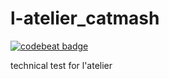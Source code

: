# l-atelier_catmash
[![codebeat badge](https://codebeat.co/badges/61ea6eb2-73b9-4883-b55f-f9a51e4486da)](https://codebeat.co/projects/github-com-mehdi-s-catmash-master)

technical test for l'atelier
